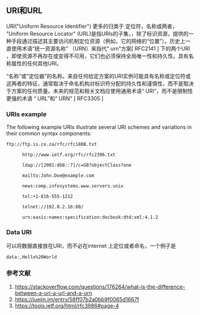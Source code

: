 ## URI和URL
URI("Uniform Resource Identifier") 更多的归类于 定位符，名称或两者， "Uniform Resource Locator" (URL)是指URIs的子集，，除了标识资源，提供的一种手段通过描述其主要访问机制定位资源（例如，它的网络的“位置”）。历史上一直使用术语“统一资源名称” （URN）来指代“ urn”方案[ RFC2141 ] 下的两个URI ，即使资源不再存在或变得不可用，它们也必须保持全局唯一性和持久性。具有名称属性的任何其他URI。

“名称”或“定位器”的名称。来自任何给定方案的URI实例可能具有名称或定位符或这两者的特征，通常取决于命名机构对标识符分配的持久性和谨慎性，而不是取决于方案的任何质量。未来的规范和相关文档应使用通用术语“ URI”，而不是限制性更强的术语 “ URL”和“ URN” [ RFC3305 ]

###  URIs example
The following example URIs illustrate several URI schemes and
   variations in their common syntax components:
```
ftp://ftp.is.co.za/rfc/rfc1808.txt

      http://www.ietf.org/rfc/rfc2396.txt

      ldap://[2001:db8::7]/c=GB?objectClass?one

      mailto:John.Doe@example.com

      news:comp.infosystems.www.servers.unix

      tel:+1-816-555-1212

      telnet://192.0.2.16:80/

      urn:oasis:names:specification:docbook:dtd:xml:4.1.2
```

### Data URI
可以将数据直接放在URI，而不必在internet 上定位或者命名，一个例子是
```
data:,Hello%20World
```


### 参考文献
1. https://stackoverflow.com/questions/176264/what-is-the-difference-between-a-uri-a-url-and-a-urn
2. https://juejin.im/entry/58ff07b2a0bb9f0065d1667f
3. https://tools.ietf.org/html/rfc3986#page-4